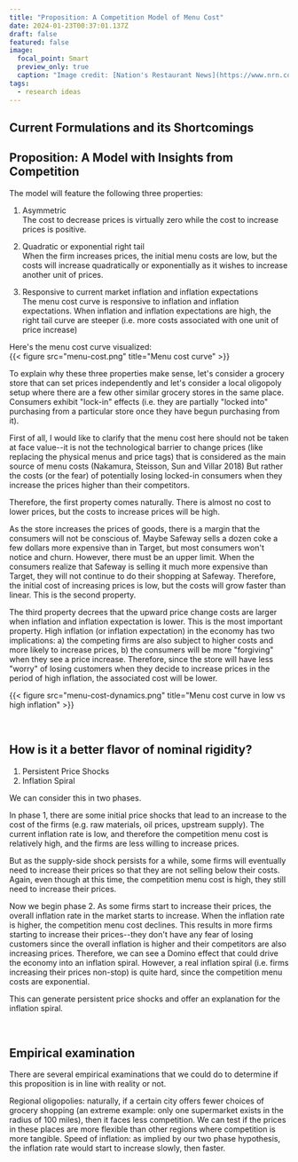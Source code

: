 ```yaml
---
title: "Proposition: A Competition Model of Menu Cost"
date: 2024-01-23T00:37:01.137Z
draft: false
featured: false
image:
  focal_point: Smart
  preview_only: true
  caption: "Image credit: [Nation's Restaurant News](https://www.nrn.com/finance/smart-way-raise-restaurant-menu-prices)"
tags:
  - research ideas
---
```


## Current Formulations and its Shortcomings


## Proposition: A Model with Insights from Competition

The model will feature the following three properties:  

1. Asymmetric  
The cost to decrease prices is virtually zero while the cost to increase prices is positive.

2. Quadratic or exponential right tail  
When the firm increases prices, the initial menu costs are low, but the costs will increase quadratically or exponentially as it wishes to increase another unit of prices.

3. Responsive to current market inflation and inflation expectations  
The menu cost curve is responsive to inflation and inflation expectations. When inflation and inflation expectations are high, the right tail curve are steeper (i.e. more costs associated with one unit of price increase)

Here's the menu cost curve visualized:  
{{< figure src="menu-cost.png" title="Menu cost curve" >}}

To explain why these three properties make sense, let's consider a grocery store that can set prices independently and let's consider a local oligopoly setup where there are a few other similar grocery stores in the same place. Consumers exhibit "lock-in" effects (i.e. they are partially "locked into" purchasing from a particular store once they have begun purchasing from  it). 

First of all, I would like to clarify that the menu cost here should not be taken at face value--it is not the technological barrier to change prices (like replacing the physical menus and price tags) that is considered as the main source of menu costs (Nakamura, Steisson, Sun and Villar 2018) But rather the costs (or the fear) of potentially losing locked-in consumers when they increase the prices higher than their competitors. 

Therefore, the first property comes naturally. There is almost no cost to lower prices, but the costs to increase prices will be high. 

As the store increases the prices of goods, there is a margin that the consumers will not be conscious of. Maybe Safeway sells a dozen coke a few dollars more expensive than in Target, but most consumers won't notice and churn. However, there must be an upper limit. When the consumers realize that Safeway is selling it much more expensive than Target, they will not continue to do their shopping at Safeway. Therefore, the initial cost of increasing prices is low, but the costs will grow faster than linear. This is the second property. 

The third property decrees that the upward price change costs are larger when inflation and inflation expectation is lower. This is the most important property. High inflation (or inflation expectation) in the economy has two implications: a) the competing firms are also subject to higher costs and more likely to increase prices, b) the consumers will be more "forgiving" when they see a price increase. Therefore, since the store will have less "worry" of losing customers when they decide to increase prices in the period of high inflation, the associated cost will be lower. 

{{< figure src="menu-cost-dynamics.png" title="Menu cost curve in low vs high inflation" >}}

<br>

## How is it a better flavor of nominal rigidity?
1. Persistent Price Shocks
2. Inflation Spiral

We can consider this in two phases. 

In phase 1, there are some initial price shocks that lead to an increase to the cost of the firms (e.g. raw materials, oil prices, upstream supply). The current inflation rate is low, and therefore the competition menu cost is relatively high, and the firms are less willing to increase prices. 

But as the supply-side shock persists for a while, some firms will eventually need to increase their prices so that they are not selling below their costs. Again, even though at this time, the competition menu cost is high, they still need to increase their prices. 

Now we begin phase 2. As some firms start to increase their prices, the overall inflation rate in the market starts to increase. When the inflation rate is higher, the competition menu cost declines. This results in more firms starting to increase their prices--they don't have any fear of losing customers since the overall inflation is higher and their competitors are also increasing prices. Therefore, we can see a Domino effect that could drive the economy into an inflation spiral. However, a real inflation spiral (i.e. firms increasing their prices non-stop) is quite hard, since the competition menu costs are exponential. 

This can generate persistent price shocks and offer an explanation for the inflation spiral. 

<br>

## Empirical examination
There are several empirical examinations that we could do to determine if this proposition is in line with reality or not.
 
Regional oligopolies: naturally, if a certain city offers fewer choices of grocery shopping (an extreme example: only one supermarket exists in the radius of 100 miles), then it faces less competition. We can test if the prices in these places are more flexible than other regions where competition is more tangible.
Speed of inflation: as implied by our two phase hypothesis, the inflation rate would start to increase slowly, then faster. 


<br>



